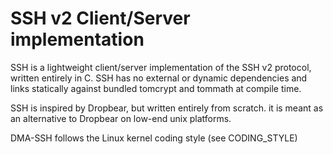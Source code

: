 # SSH v2 Client/Server implementation

SSH is a lightweight client/server implementation of the SSH v2 protocol, written entirely in C. SSH has no external or dynamic dependencies and links statically against bundled tomcrypt and tommath at compile time.

SSH is inspired by Dropbear, but written entirely from scratch. it is meant as an alternative to Dropbear on low-end unix platforms.

DMA-SSH follows the Linux kernel coding style (see CODING_STYLE)
